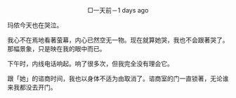 <p align="center">□一天前－1 days ago</p>

玛侬今天也在哭泣。

我心不在焉地看著萤幕，内心已然空无一物。现在就算她哭，我也不会跟著哭了。那幅景象，只是映在我的眼中而已。

下午时，内线电话响起。响了很多次，但我完全没有理会它。

跟「她」的谘商时间，我也以身体不适为由取消了。谘商室的门一直锁著，无论谁来我都没去开门。

